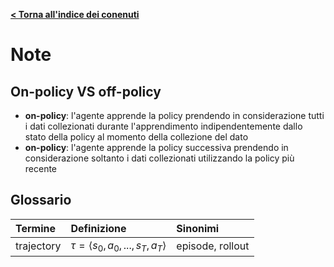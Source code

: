 **[< Torna all'indice dei conenuti](../index.md)**

# Note

## On-policy **VS** off-policy

- **on-policy**: l'agente apprende la policy prendendo in considerazione tutti i dati collezionati durante l'apprendimento indipendentemente dallo stato della policy al momento della collezione del dato
- **on-policy**: l'agente apprende la policy successiva prendendo in considerazione soltanto i dati collezionati utilizzando la policy più recente

## Glossario

|Termine|Definizione|Sinonimi|
|:--|:--|:--|
|trajectory| $\tau=\langle s_0, a_0, ..., s_T, a_T\rangle$ |episode, rollout|
